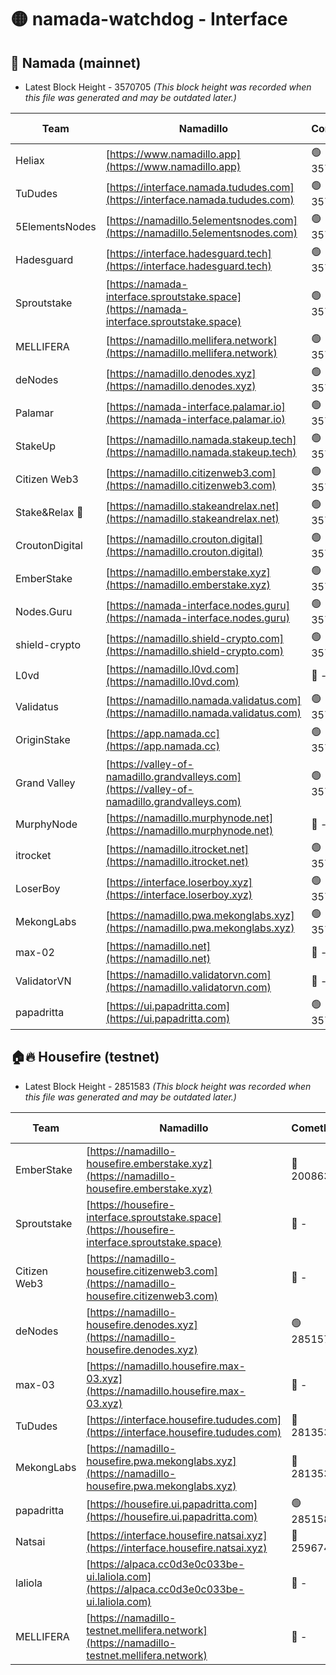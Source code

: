 # 🟡 namada-watchdog - Interface

## 🚀 Namada (mainnet)
- Latest Block Height - 3570705 *(This block height was recorded when this file was generated and may be outdated later.)*

| Team | Namadillo | CometBFT | Indexer | MASP Indexer |
|-|-|-|-|-|
| Heliax | [https://www.namadillo.app](https://www.namadillo.app) | 🟢 3570687 | 🟢 3570687 | 🟢 3570687 |
| TuDudes | [https://interface.namada.tududes.com](https://interface.namada.tududes.com) | 🟢 3570687 | 🟢 3570687 | 🟢 3570687 |
| 5ElementsNodes | [https://namadillo.5elementsnodes.com](https://namadillo.5elementsnodes.com) | 🟢 3570688 | 🟢 3570687 | 🟢 3570688 |
| Hadesguard | [https://interface.hadesguard.tech](https://interface.hadesguard.tech) | 🟢 3570688 | 🟢 3570688 | 🟢 3570688 |
| Sproutstake | [https://namada-interface.sproutstake.space](https://namada-interface.sproutstake.space) | 🟢 3570688 | 🟢 3570688 | 🟢 3570688 |
| MELLIFERA | [https://namadillo.mellifera.network](https://namadillo.mellifera.network) | 🟢 3570689 | 🟢 3570689 | 🟢 3570689 |
| deNodes | [https://namadillo.denodes.xyz](https://namadillo.denodes.xyz) | 🟢 3570690 | 🟢 3570690 | 🟢 3570690 |
| Palamar | [https://namada-interface.palamar.io](https://namada-interface.palamar.io) | 🟢 3570690 | 🟢 3570690 | 🟢 3570690 |
| StakeUp | [https://namadillo.namada.stakeup.tech](https://namadillo.namada.stakeup.tech) | 🟢 3570691 | 🟢 3570691 | 🟢 3570690 |
| Citizen Web3 | [https://namadillo.citizenweb3.com](https://namadillo.citizenweb3.com) | 🟢 3570691 | 🟢 3570691 | 🟢 3570691 |
| Stake&Relax 🦥 | [https://namadillo.stakeandrelax.net](https://namadillo.stakeandrelax.net) | 🟢 3570692 | 🟢 3570692 | 🟢 3570691 |
| CroutonDigital | [https://namadillo.crouton.digital](https://namadillo.crouton.digital) | 🟢 3570692 | 🟢 3570692 | 🟢 3570692 |
| EmberStake | [https://namadillo.emberstake.xyz](https://namadillo.emberstake.xyz) | 🟢 3570693 | 🟢 3570693 | 🟢 3570693 |
| Nodes.Guru | [https://namada-interface.nodes.guru](https://namada-interface.nodes.guru) | 🟢 3570693 | 🟢 3570693 | 🟢 3570693 |
| shield-crypto | [https://namadillo.shield-crypto.com](https://namadillo.shield-crypto.com) | 🟢 3570694 | 🟢 3570693 | 🟢 3570693 |
| L0vd | [https://namadillo.l0vd.com](https://namadillo.l0vd.com) | 🔴 - | 🔴 - | 🔴 - |
| Validatus | [https://namadillo.namada.validatus.com](https://namadillo.namada.validatus.com) | 🟢 3570696 | 🟢 3570696 | 🟢 3570696 |
| OriginStake | [https://app.namada.cc](https://app.namada.cc) | 🟢 3570697 | 🟢 3570697 | 🟢 3570696 |
| Grand Valley | [https://valley-of-namadillo.grandvalleys.com](https://valley-of-namadillo.grandvalleys.com) | 🟢 3570697 | 🟢 3570697 | 🟢 3570697 |
| MurphyNode | [https://namadillo.murphynode.net](https://namadillo.murphynode.net) | 🔴 - | 🔴 - | 🔴 - |
| itrocket | [https://namadillo.itrocket.net](https://namadillo.itrocket.net) | 🟢 3570700 | 🟢 3570700 | 🟢 3570700 |
| LoserBoy | [https://interface.loserboy.xyz](https://interface.loserboy.xyz) | 🟢 3570701 | 🟢 3570701 | 🟢 3570701 |
| MekongLabs | [https://namadillo.pwa.mekonglabs.xyz](https://namadillo.pwa.mekonglabs.xyz) | 🟢 3570701 | 🟢 3570701 | 🟢 3570701 |
| max-02 | [https://namadillo.net](https://namadillo.net) | 🔴 - | 🔴 - | 🔴 - |
| ValidatorVN | [https://namadillo.validatorvn.com](https://namadillo.validatorvn.com) | 🔴 - | 🔴 - | 🔴 - |
| papadritta | [https://ui.papadritta.com](https://ui.papadritta.com) | 🟢 3570705 | 🟢 3570705 | 🟢 3570705 |

## 🏠🔥 Housefire (testnet)
- Latest Block Height - 2851583 *(This block height was recorded when this file was generated and may be outdated later.)*

| Team | Namadillo | CometBFT | Indexer | MASP Indexer |
|-|-|-|-|-|
| EmberStake | [https://namadillo-housefire.emberstake.xyz](https://namadillo-housefire.emberstake.xyz) | 🔴 2008636 | 🔴 - | 🔴 - |
| Sproutstake | [https://housefire-interface.sproutstake.space](https://housefire-interface.sproutstake.space) | 🔴 - | 🔴 - | 🔴 - |
| Citizen Web3 | [https://namadillo-housefire.citizenweb3.com](https://namadillo-housefire.citizenweb3.com) | 🔴 - | 🔴 - | 🔴 - |
| deNodes | [https://namadillo-housefire.denodes.xyz](https://namadillo-housefire.denodes.xyz) | 🟢 2851574 | 🟢 2851574 | 🟢 2851574 |
| max-03 | [https://namadillo.housefire.max-03.xyz](https://namadillo.housefire.max-03.xyz) | 🔴 - | 🔴 - | 🔴 - |
| TuDudes | [https://interface.housefire.tududes.com](https://interface.housefire.tududes.com) | 🔴 2813534 | 🔴 2778001 | 🔴 2813534 |
| MekongLabs | [https://namadillo-housefire.pwa.mekonglabs.xyz](https://namadillo-housefire.pwa.mekonglabs.xyz) | 🔴 2813534 | 🔴 2778001 | 🔴 2813534 |
| papadritta | [https://housefire.ui.papadritta.com](https://housefire.ui.papadritta.com) | 🟢 2851583 | 🟢 2851583 | 🟢 2851584 |
| Natsai | [https://interface.housefire.natsai.xyz](https://interface.housefire.natsai.xyz) | 🔴 2596741 | 🔴 2596741 | 🔴 2596741 |
| laliola | [https://alpaca.cc0d3e0c033be-ui.laliola.com](https://alpaca.cc0d3e0c033be-ui.laliola.com) | 🔴 - | 🔴 - | 🔴 - |
| MELLIFERA | [https://namadillo-testnet.mellifera.network](https://namadillo-testnet.mellifera.network) | 🔴 - | 🔴 2778001 | 🔴 2607259 |

